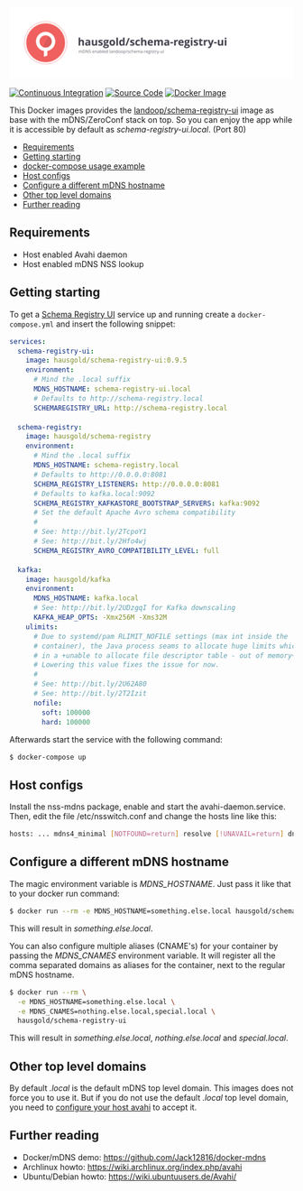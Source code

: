 ![mDNS enabled landoop/schema-registry-ui](https://raw.githubusercontent.com/hausgold/docker-schema-registry-ui/master/docs/assets/project.svg)

[![Continuous Integration](https://github.com/hausgold/docker-schema-registry-ui/actions/workflows/package.yml/badge.svg?branch=master)](https://github.com/hausgold/docker-schema-registry-ui/actions/workflows/package.yml)
[![Source Code](https://img.shields.io/badge/source-on%20github-blue.svg)](https://github.com/hausgold/docker-schema-registry-ui)
[![Docker Image](https://img.shields.io/badge/image-on%20docker%20hub-blue.svg)](https://hub.docker.com/r/hausgold/schema-registry-ui/)

This Docker images provides the [landoop/schema-registry-ui](https://hub.docker.com/r/landoop/schema-registry-ui/) image as base
with the mDNS/ZeroConf stack on top. So you can enjoy the app
while it is accessible by default as *schema-registry-ui.local*. (Port 80)

- [Requirements](#requirements)
- [Getting starting](#getting-starting)
- [docker-compose usage example](#docker-compose-usage-example)
- [Host configs](#host-configs)
- [Configure a different mDNS hostname](#configure-a-different-mdns-hostname)
- [Other top level domains](#other-top-level-domains)
- [Further reading](#further-reading)

## Requirements

* Host enabled Avahi daemon
* Host enabled mDNS NSS lookup

## Getting starting

To get a [Schema Registry UI](https://github.com/Landoop/schema-registry-ui)
service up and running create a `docker-compose.yml` and insert the following
snippet:

```yaml
services:
  schema-registry-ui:
    image: hausgold/schema-registry-ui:0.9.5
    environment:
      # Mind the .local suffix
      MDNS_HOSTNAME: schema-registry-ui.local
      # Defaults to http://schema-registry.local
      SCHEMAREGISTRY_URL: http://schema-registry.local

  schema-registry:
    image: hausgold/schema-registry
    environment:
      # Mind the .local suffix
      MDNS_HOSTNAME: schema-registry.local
      # Defaults to http://0.0.0.0:8081
      SCHEMA_REGISTRY_LISTENERS: http://0.0.0.0:8081
      # Defaults to kafka.local:9092
      SCHEMA_REGISTRY_KAFKASTORE_BOOTSTRAP_SERVERS: kafka:9092
      # Set the default Apache Avro schema compatibility
      #
      # See: http://bit.ly/2TcpoY1
      # See: http://bit.ly/2Hfo4wj
      SCHEMA_REGISTRY_AVRO_COMPATIBILITY_LEVEL: full

  kafka:
    image: hausgold/kafka
    environment:
      MDNS_HOSTNAME: kafka.local
      # See: http://bit.ly/2UDzgqI for Kafka downscaling
      KAFKA_HEAP_OPTS: -Xmx256M -Xms32M
    ulimits:
      # Due to systemd/pam RLIMIT_NOFILE settings (max int inside the
      # container), the Java process seams to allocate huge limits which result
      # in a +unable to allocate file descriptor table - out of memory+ error.
      # Lowering this value fixes the issue for now.
      #
      # See: http://bit.ly/2U62A80
      # See: http://bit.ly/2T2Izit
      nofile:
        soft: 100000
        hard: 100000
```

Afterwards start the service with the following command:

```bash
$ docker-compose up
```

## Host configs

Install the nss-mdns package, enable and start the avahi-daemon.service. Then,
edit the file /etc/nsswitch.conf and change the hosts line like this:

```bash
hosts: ... mdns4_minimal [NOTFOUND=return] resolve [!UNAVAIL=return] dns ...
```

## Configure a different mDNS hostname

The magic environment variable is *MDNS_HOSTNAME*. Just pass it like that to
your docker run command:

```bash
$ docker run --rm -e MDNS_HOSTNAME=something.else.local hausgold/schema-registry-ui
```

This will result in *something.else.local*.

You can also configure multiple aliases (CNAME's) for your container by
passing the *MDNS_CNAMES* environment variable. It will register all the comma
separated domains as aliases for the container, next to the regular mDNS
hostname.

```bash
$ docker run --rm \
  -e MDNS_HOSTNAME=something.else.local \
  -e MDNS_CNAMES=nothing.else.local,special.local \
  hausgold/schema-registry-ui
```

This will result in *something.else.local*, *nothing.else.local* and
*special.local*.

## Other top level domains

By default *.local* is the default mDNS top level domain. This images does not
force you to use it. But if you do not use the default *.local* top level
domain, you need to [configure your host avahi][custom_mdns] to accept it.

## Further reading

* Docker/mDNS demo: https://github.com/Jack12816/docker-mdns
* Archlinux howto: https://wiki.archlinux.org/index.php/avahi
* Ubuntu/Debian howto: https://wiki.ubuntuusers.de/Avahi/

[custom_mdns]: https://wiki.archlinux.org/index.php/avahi#Configuring_mDNS_for_custom_TLD
